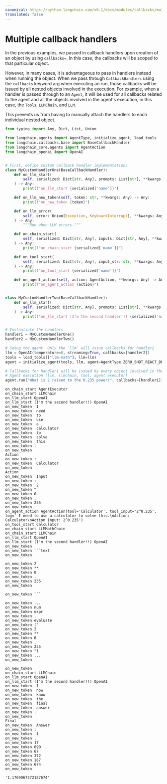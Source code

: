 ```yaml
---
canonical: https://python.langchain.com/v0.1/docs/modules/callbacks/multiple_callbacks
translated: false
---
```


# Multiple callback handlers

In the previous examples, we passed in callback handlers upon creation of an object by using `callbacks=`. In this case, the callbacks will be scoped to that particular object.

However, in many cases, it is advantageous to pass in handlers instead when running the object. When we pass through `CallbackHandlers` using the `callbacks` keyword arg when executing an run, those callbacks will be issued by all nested objects involved in the execution. For example, when a handler is passed through to an `Agent`, it will be used for all callbacks related to the agent and all the objects involved in the agent's execution, in this case, the `Tools`, `LLMChain`, and `LLM`.

This prevents us from having to manually attach the handlers to each individual nested object.

```python
from typing import Any, Dict, List, Union

from langchain.agents import AgentType, initialize_agent, load_tools
from langchain.callbacks.base import BaseCallbackHandler
from langchain_core.agents import AgentAction
from langchain_openai import OpenAI


# First, define custom callback handler implementations
class MyCustomHandlerOne(BaseCallbackHandler):
    def on_llm_start(
        self, serialized: Dict[str, Any], prompts: List[str], **kwargs: Any
    ) -> Any:
        print(f"on_llm_start {serialized['name']}")

    def on_llm_new_token(self, token: str, **kwargs: Any) -> Any:
        print(f"on_new_token {token}")

    def on_llm_error(
        self, error: Union[Exception, KeyboardInterrupt], **kwargs: Any
    ) -> Any:
        """Run when LLM errors."""

    def on_chain_start(
        self, serialized: Dict[str, Any], inputs: Dict[str, Any], **kwargs: Any
    ) -> Any:
        print(f"on_chain_start {serialized['name']}")

    def on_tool_start(
        self, serialized: Dict[str, Any], input_str: str, **kwargs: Any
    ) -> Any:
        print(f"on_tool_start {serialized['name']}")

    def on_agent_action(self, action: AgentAction, **kwargs: Any) -> Any:
        print(f"on_agent_action {action}")


class MyCustomHandlerTwo(BaseCallbackHandler):
    def on_llm_start(
        self, serialized: Dict[str, Any], prompts: List[str], **kwargs: Any
    ) -> Any:
        print(f"on_llm_start (I'm the second handler!!) {serialized['name']}")


# Instantiate the handlers
handler1 = MyCustomHandlerOne()
handler2 = MyCustomHandlerTwo()

# Setup the agent. Only the `llm` will issue callbacks for handler2
llm = OpenAI(temperature=0, streaming=True, callbacks=[handler2])
tools = load_tools(["llm-math"], llm=llm)
agent = initialize_agent(tools, llm, agent=AgentType.ZERO_SHOT_REACT_DESCRIPTION)

# Callbacks for handler1 will be issued by every object involved in the
# Agent execution (llm, llmchain, tool, agent executor)
agent.run("What is 2 raised to the 0.235 power?", callbacks=[handler1])
```

```output
on_chain_start AgentExecutor
on_chain_start LLMChain
on_llm_start OpenAI
on_llm_start (I'm the second handler!!) OpenAI
on_new_token  I
on_new_token  need
on_new_token  to
on_new_token  use
on_new_token  a
on_new_token  calculator
on_new_token  to
on_new_token  solve
on_new_token  this
on_new_token .
on_new_token
Action
on_new_token :
on_new_token  Calculator
on_new_token
Action
on_new_token  Input
on_new_token :
on_new_token  2
on_new_token ^
on_new_token 0
on_new_token .
on_new_token 235
on_new_token
on_agent_action AgentAction(tool='Calculator', tool_input='2^0.235', log=' I need to use a calculator to solve this.\nAction: Calculator\nAction Input: 2^0.235')
on_tool_start Calculator
on_chain_start LLMMathChain
on_chain_start LLMChain
on_llm_start OpenAI
on_llm_start (I'm the second handler!!) OpenAI
on_new_token
on_new_token ```text
on_new_token

on_new_token 2
on_new_token **
on_new_token 0
on_new_token .
on_new_token 235
on_new_token

on_new_token ```

on_new_token ...
on_new_token num
on_new_token expr
on_new_token .
on_new_token evaluate
on_new_token ("
on_new_token 2
on_new_token **
on_new_token 0
on_new_token .
on_new_token 235
on_new_token ")
on_new_token ...
on_new_token

on_new_token
on_chain_start LLMChain
on_llm_start OpenAI
on_llm_start (I'm the second handler!!) OpenAI
on_new_token  I
on_new_token  now
on_new_token  know
on_new_token  the
on_new_token  final
on_new_token  answer
on_new_token .
on_new_token
Final
on_new_token  Answer
on_new_token :
on_new_token  1
on_new_token .
on_new_token 17
on_new_token 690
on_new_token 67
on_new_token 372
on_new_token 187
on_new_token 674
on_new_token
```

```output
'1.1769067372187674'
```